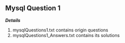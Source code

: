 ## Mysql Question 1

***Details***
1. mysqlQuestions1.txt contains origin questions
2. mysqlQuestions1_Answers.txt contains its solutions
